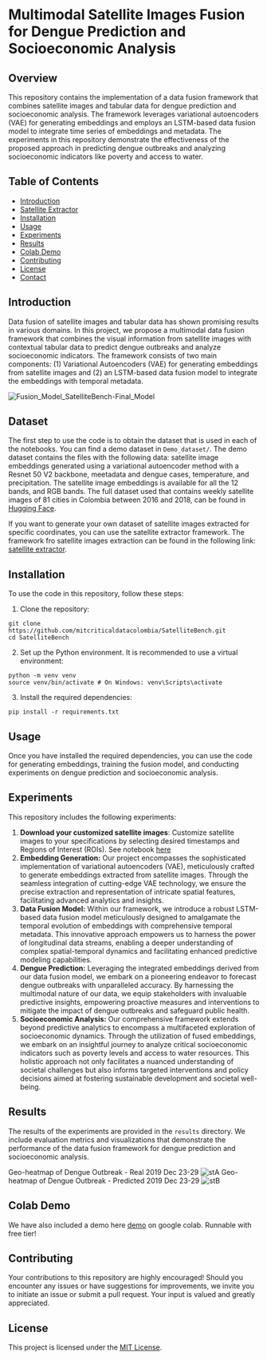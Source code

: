 # Multimodal Satellite Images Fusion for Dengue Prediction and Socioeconomic Analysis

## Overview
This repository contains the implementation of a data fusion framework that combines satellite images and tabular data for dengue prediction and socioeconomic analysis. The framework leverages variational autoencoders (VAE) for generating embeddings and employs an LSTM-based data fusion model to integrate time series of embeddings and metadata. The experiments in this repository demonstrate the effectiveness of the proposed approach in predicting dengue outbreaks and analyzing socioeconomic indicators like poverty and access to water.


## Table of Contents
- [Introduction](#introduction)
- [Satellite Extractor](#satellite_extractor)
- [Installation](#installation)
- [Usage](#usage)
- [Experiments](#experiments)
- [Results](#results)
- [Colab Demo](https://colab.research.google.com/drive/1s28QdNin6lPOBPD6ibATNR2SZZQCjEY2?usp=sharing)
- [Contributing](#contributing)
- [License](#license)
- [Contact](#contact)

## Introduction
Data fusion of satellite images and tabular data has shown promising results in various domains. In this project, we propose a multimodal data fusion framework that combines the visual information from satellite images with contextual tabular data to predict dengue outbreaks and analyze socioeconomic indicators. The framework consists of two main components: (1) Variational Autoencoders (VAE) for generating embeddings from satellite images and (2) an LSTM-based data fusion model to integrate the embeddings with temporal metadata.

![Fusion_Model_SatelliteBench-Final_Model](https://github.com/mitcriticaldatacolombia/MIT_Multimodal_Satellite_Images_Fusion/assets/36363910/a5e6828a-dcca-4312-a0a1-dc71c9ce99b8)

## Dataset
The first step to use the code is to obtain the dataset that is used in each of the notebooks. You can find a demo dataset in `Demo_dataset/`. The demo dataset contains the files with the following data: satellite image embeddings generated using a variational autoencoder method with a Resnet 50 V2 backbone, meetadata and dengue cases, temperature, and precipitation. The satellite image embeddings is available for all the 12 bands, and RGB bands. The full dataset used that contains weekly satellite images of 81 cities in Colombia between 2016 and 2018, can be found in [Hugging Face](https://huggingface.co/MITCriticalData).

If you want to generate your own dataset of satellite images extracted for specific coordinates, you can use the satellite extractor framework. The framework fro satellite images extraction can be found in the following link: [satellite extractor](https://github.com/mitcriticaldatacolombia/satellite.extractor/tree/main).

## Installation
To use the code in this repository, follow these steps:

1. Clone the repository:

```
git clone https://github.com/mitcriticaldatacolombia/SatelliteBench.git
cd SatelliteBench
```

2. Set up the Python environment. It is recommended to use a virtual environment:

```
python -m venv venv
source venv/bin/activate # On Windows: venv\Scripts\activate
```

3. Install the required dependencies:

```
pip install -r requirements.txt
```

## Usage
Once you have installed the required dependencies, you can use the code for generating embeddings, training the fusion model, and conducting experiments on dengue prediction and socioeconomic analysis.

## Experiments
This repository includes the following experiments:


1. **Download your customized satellite images**: Customize satellite images to your specifications by selecting desired timestamps and Regions of Interest (ROIs). See notebook [here](https://github.com/mitcriticaldatacolombia/SatelliteBench/blob/main/download_images.ipynb)
1. **Embedding Generation:** Our project encompasses the sophisticated implementation of variational autoencoders (VAE), meticulously crafted to generate embeddings extracted from satellite images. Through the seamless integration of cutting-edge VAE technology, we ensure the precise extraction and representation of intricate spatial features, facilitating advanced analytics and insights.
1. **Data Fusion Model:** Within our framework, we introduce a robust LSTM-based data fusion model meticulously designed to amalgamate the temporal evolution of embeddings with comprehensive temporal metadata. This innovative approach empowers us to harness the power of longitudinal data streams, enabling a deeper understanding of complex spatial-temporal dynamics and facilitating enhanced predictive modeling capabilities.
1. **Dengue Prediction:** Leveraging the integrated embeddings derived from our data fusion model, we embark on a pioneering endeavor to forecast dengue outbreaks with unparalleled accuracy. By harnessing the multimodal nature of our data, we equip stakeholders with invaluable predictive insights, empowering proactive measures and interventions to mitigate the impact of dengue outbreaks and safeguard public health.
1. **Socioeconomic Analysis:** Our comprehensive framework extends beyond predictive analytics to encompass a multifaceted exploration of socioeconomic dynamics. Through the utilization of fused embeddings, we embark on an insightful journey to analyze critical socioeconomic indicators such as poverty levels and access to water resources. This holistic approach not only facilitates a nuanced understanding of societal challenges but also informs targeted interventions and policy decisions aimed at fostering sustainable development and societal well-being.

## Results
The results of the experiments are provided in the `results` directory. We include evaluation metrics and visualizations that demonstrate the performance of the data fusion framework for dengue prediction and socioeconomic analysis.

Geo-heatmap of Dengue Outbreak - Real 2019 Dec 23-29
![stA](https://github.com/mitcriticaldatacolombia/MIT_Multimodal_Satellite_Images_Fusion/assets/36363910/bf8488d4-b34c-4e75-921b-f17164ecbbd4)
Geo-heatmap of Dengue Outbreak - Predicted 2019 Dec 23-29
![stB](https://github.com/mitcriticaldatacolombia/MIT_Multimodal_Satellite_Images_Fusion/assets/36363910/ffe1ee02-0a0c-43ef-a525-34356e4d9298)

## Colab Demo
We have also included a demo here [demo](https://colab.research.google.com/drive/1s28QdNin6lPOBPD6ibATNR2SZZQCjEY2?usp=sharing) on google colab. Runnable with free tier!

## Contributing

Your contributions to this repository are highly encouraged! Should you encounter any issues or have suggestions for improvements, we invite you to initiate an issue or submit a pull request. Your input is valued and greatly appreciated.

## License
This project is licensed under the [MIT License](LICENSE).
